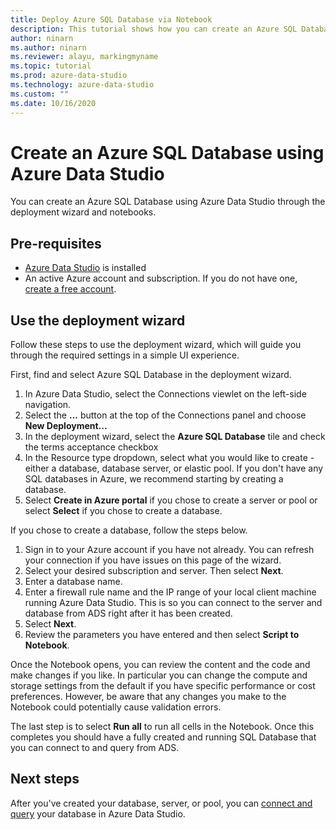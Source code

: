 ```yaml
---
title: Deploy Azure SQL Database via Notebook
description: This tutorial shows how you can create an Azure SQL Database.
author: ninarn
ms.author: ninarn
ms.reviewer: alayu, markingmyname
ms.topic: tutorial
ms.prod: azure-data-studio
ms.technology: azure-data-studio
ms.custom: ""
ms.date: 10/16/2020
---
```


# Create an Azure SQL Database using Azure Data Studio

You can create an Azure SQL Database using Azure Data Studio through the deployment wizard and notebooks.

## Pre-requisites

 - [Azure Data Studio](download-azure-data-studio.md) is installed
 - An active Azure account and subscription. If you do not have one, [create a free account](https://azure.microsoft.com/free/).

## Use the deployment wizard

Follow these steps to use the deployment wizard, which will guide you through the required settings in a simple UI experience.

First, find and select Azure SQL Database in the deployment wizard.

 1. In Azure Data Studio, select the Connections viewlet on the left-side navigation.
 2. Select the **...** button at the top of the Connections panel and choose **New Deployment...**
 3. In the deployment wizard, select the **Azure SQL Database** tile and check the terms acceptance checkbox
 4. In the Resource type dropdown, select what you would like to create - either a database, database server, or elastic pool. If you don't have any SQL databases in Azure, we recommend starting by creating a database.
 5. Select **Create in Azure portal** if you chose to create a server or pool or select **Select** if you chose to create a database.

If you chose to create a database, follow the steps below.

 1. Sign in to your Azure account if you have not already. You can refresh your connection if you have issues on this page of the wizard.
 2. Select your desired subscription and server. Then select **Next**.
 3. Enter a database name.
 4. Enter a firewall rule name and the IP range of your local client machine running Azure Data Studio. This is so you can connect to the server and database from ADS right after it has been created.
 5. Select **Next**.
 6. Review the parameters you have entered and then select **Script to Notebook**.

Once the Notebook opens, you can review the content and the code and make changes if you like. In particular you can change the compute and storage settings from the default if you have specific performance or cost preferences. However, be aware that any changes you make to the Notebook could potentially cause validation errors.

The last step is to select **Run all** to run all cells in the Notebook. Once this completes you should have a fully created and running SQL Database that you can connect to and query from ADS.

## Next steps

After you've created your database, server, or pool, you can [connect and query](quickstart-sql-database.md) your database in Azure Data Studio.
